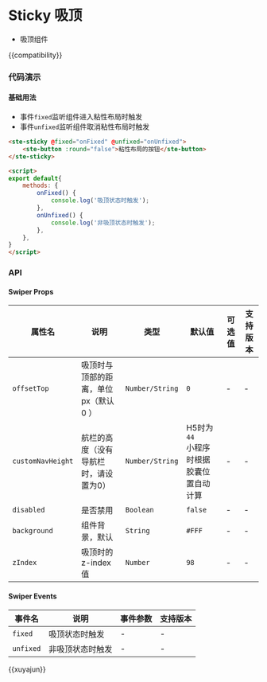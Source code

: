 # Sticky 吸顶
- 吸顶组件

{{compatibility}}

### 代码演示

#### 基础用法
- 事件`fixed`监听组件进入粘性布局时触发
- 事件`unfixed`监听组件取消粘性布局时触发
```html
<ste-sticky @fixed="onFixed" @unfixed="onUnfixed">
	<ste-button :round="false">粘性布局的按钮</ste-button>
</ste-sticky>

<script>
export default{
	methods: {
		onFixed() {
			console.log('吸顶状态时触发');
		},
		onUnfixed() {
			console.log('非吸顶状态时触发');
		},
	},
}
</script>
```



### API
#### Swiper Props

| 属性名			| 说明								| 类型				| 默认值										| 可选值	| 支持版本	|
| -----				| -----								| -----				| -----										| -----	| -----		|
| `offsetTop`		| 吸顶时与顶部的距离，单位px（默认 0 ）	| `Number/String`	| `0`										| -		| -			|
| `customNavHeight`	| 航栏的高度（没有导航栏时，请设置为0）	| `Number/String`	| H5时为`44`<br/>小程序时根据胶囊位置自动计算	| -		| -			|
| `disabled`		| 是否禁用							| `Boolean`			| `false`									| -		| -			|
| `background`		| 组件背景，默认						| `String`			| `#FFF`									| -		| -			|
| `zIndex`			| 吸顶时的z-index值					| `Number`			| `98`										| -		| -			|

#### Swiper Events
|事件名		|说明				|事件参数	|支持版本	|
| ---		| ---				| ---		| ---		|
| `fixed`	| 吸顶状态时触发		| -			| -			|
| `unfixed`	| 非吸顶状态时触发	| -			| -			|


{{xuyajun}}